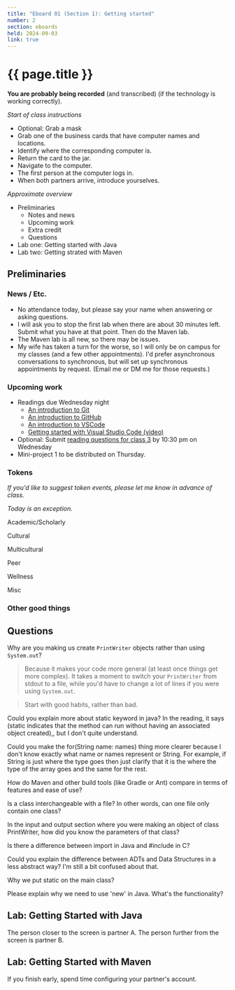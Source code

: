 ```yaml
---
title: "Eboard 01 (Section 1): Getting started"
number: 2
section: eboards
held: 2024-09-03
link: true
---
```

# {{ page.title }}

**You are probably being recorded** (and transcribed) (if the technology is working correctly).

_Start of class instructions_

* Optional: Grab a mask
* Grab one of the business cards that have computer names and locations.
* Identify where the corresponding computer is.
* Return the card to the jar.
* Navigate to the computer.
* The first person at the computer logs in.
* When both partners arrive, introduce yourselves.

_Approximate overview_

* Preliminaries
    * Notes and news
    * Upcoming work
    * Extra credit
    * Questions
* Lab one: Getting started with Java
* Lab two: Getting strated with Maven

Preliminaries
-------------

### News / Etc.

* No attendance today, but please say your name when answering or asking
  questions.
* I will ask you to stop the first lab when there are about 30 minutes
  left. Submit what you have at that point. Then do the Maven lab.
* The Maven lab is all new, so there may be issues.
* My wife has taken a turn for the worse, so I will only be on campus
  for my classes (and a few other appointments). I'd prefer asynchronous
  conversations to synchronous, but will set up synchronous appointments
  by request. (Email me or DM me for those requests.)

### Upcoming work

* Readings due Wednesday night
    * [An introduction to Git](../readings/git)
    * [An introduction to GitHub](../readings/github)
    * [An introduction to VSCode](../readings/vscode)
    * [Getting started with Visual Studio Code (video)](https://code.visualstudio.com/docs/introvideos/basics)
* Optional: Submit [reading questions for class 3](https://www.gradescope.com/courses/818402/assignments/4871387/) by 10:30 pm on Wednesday
* Mini-project 1 to be distributed on Thursday.

### Tokens

_If you'd like to suggest token events, please let me know in advance of 
class._

_Today is an exception._

Academic/Scholarly

Cultural

Multicultural

Peer

Wellness

Misc

### Other good things

Questions
---------

Why are you making us create `PrintWriter` objects rather than using 
`System.out`?

> Because it makes your code more general (at least once things get more
  complex). It takes a moment to switch your `PrintWriter` from stdout
  to a file, while you'd have to change a lot of lines if you were
  using `System.out`.

> Start with good habits, rather than bad.

Could you explain more about static keyword in java? In the reading, it says (static indicates that the method can run without having an associated object created),, but I don't quite understand.

Could you make the for(String name: names) thing more clearer because I don't know exactly what name or names represent or String. For example, if String is just where the type goes then just clarify that it is the where the type of the array goes and the same for the rest.

How do Maven and other build tools (like Gradle or Ant) compare in terms of features and ease of use?

Is a class interchangeable with a file? In other words, can one file only contain one class?

In the input and output section where you were making an object of class PrintWriter, how did you know the parameters of that class? 

Is there a difference between import in Java and #include in C?

Could you explain the difference between ADTs and Data Structures in a less abstract way? I'm still a bit confused about that. 

Why we put static on the main class?

Please explain why we need to use 'new' in Java. What's the functionality?

Lab: Getting Started with Java
------------------------------

The person closer to the screen is partner A. The person further from the 
screen is partner B.

Lab: Getting Started with Maven
-------------------------------

If you finish early, spend time configuring your partner's account.

